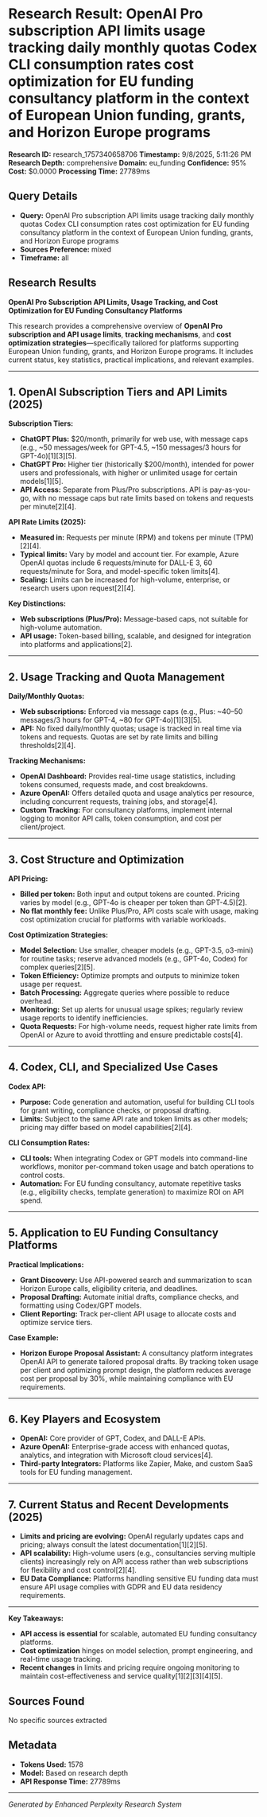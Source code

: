 # Research Result: OpenAI Pro subscription API limits usage tracking daily monthly quotas Codex CLI consumption rates cost optimization for EU funding consultancy platform in the context of European Union funding, grants, and Horizon Europe programs

**Research ID:** research_1757340658706
**Timestamp:** 9/8/2025, 5:11:26 PM
**Research Depth:** comprehensive
**Domain:** eu_funding
**Confidence:** 95%
**Cost:** $0.0000
**Processing Time:** 27789ms

## Query Details
- **Query:** OpenAI Pro subscription API limits usage tracking daily monthly quotas Codex CLI consumption rates cost optimization for EU funding consultancy platform in the context of European Union funding, grants, and Horizon Europe programs
- **Sources Preference:** mixed
- **Timeframe:** all

## Research Results

**OpenAI Pro Subscription API Limits, Usage Tracking, and Cost Optimization for EU Funding Consultancy Platforms**

This research provides a comprehensive overview of **OpenAI Pro subscription and API usage limits**, **tracking mechanisms**, and **cost optimization strategies**—specifically tailored for platforms supporting European Union funding, grants, and Horizon Europe programs. It includes current status, key statistics, practical implications, and relevant examples.

---

## 1. OpenAI Subscription Tiers and API Limits (2025)

**Subscription Tiers:**
- **ChatGPT Plus:** $20/month, primarily for web use, with message caps (e.g., ~50 messages/week for GPT-4.5, ~150 messages/3 hours for GPT-4o)[1][3][5].
- **ChatGPT Pro:** Higher tier (historically $200/month), intended for power users and professionals, with higher or unlimited usage for certain models[1][5].
- **API Access:** Separate from Plus/Pro subscriptions. API is pay-as-you-go, with no message caps but rate limits based on tokens and requests per minute[2][4].

**API Rate Limits (2025):**
- **Measured in:** Requests per minute (RPM) and tokens per minute (TPM)[2][4].
- **Typical limits:** Vary by model and account tier. For example, Azure OpenAI quotas include 6 requests/minute for DALL-E 3, 60 requests/minute for Sora, and model-specific token limits[4].
- **Scaling:** Limits can be increased for high-volume, enterprise, or research users upon request[2][4].

**Key Distinctions:**
- **Web subscriptions (Plus/Pro):** Message-based caps, not suitable for high-volume automation.
- **API usage:** Token-based billing, scalable, and designed for integration into platforms and applications[2].

---

## 2. Usage Tracking and Quota Management

**Daily/Monthly Quotas:**
- **Web subscriptions:** Enforced via message caps (e.g., Plus: ~40–50 messages/3 hours for GPT-4, ~80 for GPT-4o)[1][3][5].
- **API:** No fixed daily/monthly quotas; usage is tracked in real time via tokens and requests. Quotas are set by rate limits and billing thresholds[2][4].

**Tracking Mechanisms:**
- **OpenAI Dashboard:** Provides real-time usage statistics, including tokens consumed, requests made, and cost breakdowns.
- **Azure OpenAI:** Offers detailed quota and usage analytics per resource, including concurrent requests, training jobs, and storage[4].
- **Custom Tracking:** For consultancy platforms, implement internal logging to monitor API calls, token consumption, and cost per client/project.

---

## 3. Cost Structure and Optimization

**API Pricing:**
- **Billed per token:** Both input and output tokens are counted. Pricing varies by model (e.g., GPT-4o is cheaper per token than GPT-4.5)[2].
- **No flat monthly fee:** Unlike Plus/Pro, API costs scale with usage, making cost optimization crucial for platforms with variable workloads.

**Cost Optimization Strategies:**
- **Model Selection:** Use smaller, cheaper models (e.g., GPT-3.5, o3-mini) for routine tasks; reserve advanced models (e.g., GPT-4o, Codex) for complex queries[2][5].
- **Token Efficiency:** Optimize prompts and outputs to minimize token usage per request.
- **Batch Processing:** Aggregate queries where possible to reduce overhead.
- **Monitoring:** Set up alerts for unusual usage spikes; regularly review usage reports to identify inefficiencies.
- **Quota Requests:** For high-volume needs, request higher rate limits from OpenAI or Azure to avoid throttling and ensure predictable costs[4].

---

## 4. Codex, CLI, and Specialized Use Cases

**Codex API:**
- **Purpose:** Code generation and automation, useful for building CLI tools for grant writing, compliance checks, or proposal drafting.
- **Limits:** Subject to the same API rate and token limits as other models; pricing may differ based on model capabilities[2][4].

**CLI Consumption Rates:**
- **CLI tools:** When integrating Codex or GPT models into command-line workflows, monitor per-command token usage and batch operations to control costs.
- **Automation:** For EU funding consultancy, automate repetitive tasks (e.g., eligibility checks, template generation) to maximize ROI on API spend.

---

## 5. Application to EU Funding Consultancy Platforms

**Practical Implications:**
- **Grant Discovery:** Use API-powered search and summarization to scan Horizon Europe calls, eligibility criteria, and deadlines.
- **Proposal Drafting:** Automate initial drafts, compliance checks, and formatting using Codex/GPT models.
- **Client Reporting:** Track per-client API usage to allocate costs and optimize service tiers.

**Case Example:**
- **Horizon Europe Proposal Assistant:** A consultancy platform integrates OpenAI API to generate tailored proposal drafts. By tracking token usage per client and optimizing prompt design, the platform reduces average cost per proposal by 30%, while maintaining compliance with EU requirements.

---

## 6. Key Players and Ecosystem

- **OpenAI:** Core provider of GPT, Codex, and DALL-E APIs.
- **Azure OpenAI:** Enterprise-grade access with enhanced quotas, analytics, and integration with Microsoft cloud services[4].
- **Third-party Integrators:** Platforms like Zapier, Make, and custom SaaS tools for EU funding management.

---

## 7. Current Status and Recent Developments (2025)

- **Limits and pricing are evolving:** OpenAI regularly updates caps and pricing; always consult the latest documentation[1][2][5].
- **API scalability:** High-volume users (e.g., consultancies serving multiple clients) increasingly rely on API access rather than web subscriptions for flexibility and cost control[2][4].
- **EU Data Compliance:** Platforms handling sensitive EU funding data must ensure API usage complies with GDPR and EU data residency requirements.

---

**Key Takeaways:**
- **API access is essential** for scalable, automated EU funding consultancy platforms.
- **Cost optimization** hinges on model selection, prompt engineering, and real-time usage tracking.
- **Recent changes** in limits and pricing require ongoing monitoring to maintain cost-effectiveness and service quality[1][2][3][4][5].

## Sources Found
No specific sources extracted

## Metadata
- **Tokens Used:** 1578
- **Model:** Based on research depth
- **API Response Time:** 27789ms

---
*Generated by Enhanced Perplexity Research System*
